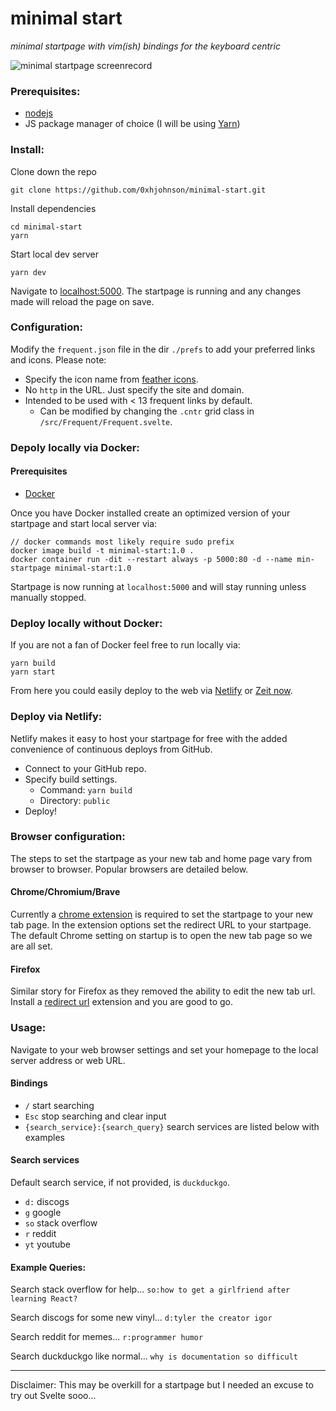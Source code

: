 # minimal start
*minimal startpage with vim(ish) bindings for the keyboard centric*

![minimal startpage screenrecord](https://media.giphy.com/media/cLNRqRbKTSPJgxEvli/giphy.gif)

### Prerequisites:
- [nodejs](https://nodejs.org/en/)
- JS package manager of choice (I will be using [Yarn](https://yarnpkg.com/lang/en/))

### Install:
Clone down the repo
```
git clone https://github.com/0xhjohnson/minimal-start.git
```
Install dependencies
```
cd minimal-start
yarn
```
Start local dev server
```
yarn dev
```
Navigate to [localhost:5000](http://localhost:5000/). The startpage is running and any changes made will reload the page on save.

### Configuration:
Modify the `frequent.json` file in the dir `./prefs` to add your preferred links and icons.
Please note:
- Specify the icon name from [feather icons](https://feathericons.com/).
- No `http` in the URL. Just specify the site and domain.
- Intended to be used with < 13 frequent links by default.
    - Can be modified by changing the `.cntr` grid class in `/src/Frequent/Frequent.svelte`.

### Depoly locally via Docker:
#### Prerequisites
- [Docker](https://www.docker.com/products/docker-desktop)

Once you have Docker installed create an optimized version of your startpage and start local server via:
```
// docker commands most likely require sudo prefix
docker image build -t minimal-start:1.0 .
docker container run -dit --restart always -p 5000:80 -d --name min-startpage minimal-start:1.0
```
Startpage is now running at `localhost:5000` and will stay running unless manually stopped.

### Deploy locally without Docker:
If you are not a fan of Docker feel free to run locally via:
```
yarn build
yarn start
```
From here you could easily deploy to the web via [Netlify](https://www.netlify.com/) or [Zeit now](https://zeit.co/).

### Deploy via Netlify:
Netlify makes it easy to host your startpage for free with the added convenience of continuous deploys from GitHub.

- Connect to your GitHub repo.
- Specify build settings.
    - Command: `yarn build`
    - Directory: `public`
- Deploy!

### Browser configuration:
The steps to set the startpage as your new tab and home page vary from browser to browser. Popular browsers are detailed below.

#### Chrome/Chromium/Brave
Currently a [chrome extension](https://chrome.google.com/webstore/detail/new-tab-redirect/icpgjfneehieebagbmdbhnlpiopdcmna) is required to set the startpage to your new tab page. In the extension options set the redirect URL to your startpage. The default Chrome setting on startup is to open the new tab page so we are all set.

#### Firefox
Similar story for Firefox as they removed the ability to edit the new tab url. Install a [redirect url](https://addons.mozilla.org/en-US/firefox/addon/new-tab-override/) extension and you are good to go.

### Usage:
Navigate to your web browser settings and set your homepage to the local server address or web URL.
#### Bindings
- `/` start searching
- `Esc` stop searching and clear input
- `{search_service}:{search_query}` search services are listed below with examples

#### Search services
Default search service, if not provided, is `duckduckgo`.
- `d:` discogs
- `g` google
- `so` stack overflow
- `r` reddit
- `yt` youtube

#### Example Queries:
Search stack overflow for help...
`so:how to get a girlfriend after learning React?`

Search discogs for some new vinyl...
`d:tyler the creator igor`

Search reddit for memes...
`r:programmer humor`

Search duckduckgo like normal...
`why is documentation so difficult`

*****
Disclaimer: This may be overkill for a startpage but I needed an excuse to try out Svelte sooo...

